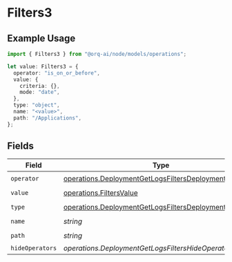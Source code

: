 # Filters3

## Example Usage

```typescript
import { Filters3 } from "@orq-ai/node/models/operations";

let value: Filters3 = {
  operator: "is_on_or_before",
  value: {
    criteria: {},
    mode: "date",
  },
  type: "object",
  name: "<value>",
  path: "/Applications",
};
```

## Fields

| Field                                                                                                                            | Type                                                                                                                             | Required                                                                                                                         | Description                                                                                                                      |
| -------------------------------------------------------------------------------------------------------------------------------- | -------------------------------------------------------------------------------------------------------------------------------- | -------------------------------------------------------------------------------------------------------------------------------- | -------------------------------------------------------------------------------------------------------------------------------- |
| `operator`                                                                                                                       | [operations.DeploymentGetLogsFiltersDeploymentsOperator](../../models/operations/deploymentgetlogsfiltersdeploymentsoperator.md) | :heavy_check_mark:                                                                                                               | N/A                                                                                                                              |
| `value`                                                                                                                          | [operations.FiltersValue](../../models/operations/filtersvalue.md)                                                               | :heavy_check_mark:                                                                                                               | N/A                                                                                                                              |
| `type`                                                                                                                           | [operations.DeploymentGetLogsFiltersDeploymentsType](../../models/operations/deploymentgetlogsfiltersdeploymentstype.md)         | :heavy_check_mark:                                                                                                               | N/A                                                                                                                              |
| `name`                                                                                                                           | *string*                                                                                                                         | :heavy_check_mark:                                                                                                               | N/A                                                                                                                              |
| `path`                                                                                                                           | *string*                                                                                                                         | :heavy_check_mark:                                                                                                               | N/A                                                                                                                              |
| `hideOperators`                                                                                                                  | *operations.DeploymentGetLogsFiltersHideOperators*[]                                                                             | :heavy_minus_sign:                                                                                                               | N/A                                                                                                                              |